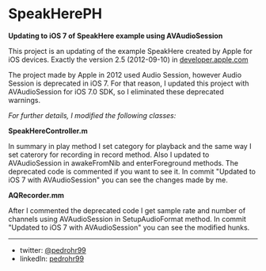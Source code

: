 SpeakHerePH
===========

**Updating to iOS 7 of SpeakHere example using AVAudioSession**

This project is an updating of the example SpeakHere created by Apple for iOS devices. Exactly the version 2.5 (2012-09-10) in [developer.apple.com](https://developer.apple.com/library/ios/samplecode/SpeakHere/Introduction/Intro.html "SpeakHere Apple project")

The project made by Apple in 2012 used Audio Session, however Audio Session is deprecated in iOS 7. For that reason, I updated this project with AVAudioSession for iOS 7.0 SDK, so I eliminated these deprecated warnings.

*For further details, I modified the following classes:*

**SpeakHereController.m**

In summary in play method I set category for playback and the same way I set caterory for recording in record method. Also I updated to AVAudioSession in awakeFromNib and enterForeground methods. The deprecated code is commented if you want to see it. In commit "Updated to iOS 7 with AVAudioSession" you can see the changes made by me.

**AQRecorder.mm**

After I commented the deprecated code I get sample rate and number of channels using AVAudioSession in SetupAudioFormat method. In commit "Updated to iOS 7 with AVAudioSession" you can see the modified hunks.


***

* twitter: [@pedrohr99](https://twitter.com/pedrohr99 "twitter @pedrohr99")
* linkedIn: [pedrohr99](http://www.linkedin.com/in/pedrohr99 "linkedIn pedroh")
